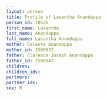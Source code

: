 ```yaml
---
layout: person
title: Profile of Lasantha Anandappa
person_id: I0526
first_name: Lasantha
last_name: Anandappa
full_name: Lasantha Anandappa
mother: Celeste Anandappa
mother_id: I500037
father: Clarence Joseph Anandappa
father_id: I500047
children:
children_ids:
partners:
partner_ids:
sex: M
---
```


